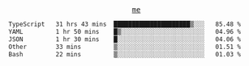 <p align="center">
  <samp>
    <a href="https://yiwwhl.com">me</a>
  </samp>
</p>

<!--START_SECTION:waka-->

```txt
TypeScript   31 hrs 43 mins  █████████████████████▒░░░   85.48 %
YAML         1 hr 50 mins    █▒░░░░░░░░░░░░░░░░░░░░░░░   04.96 %
JSON         1 hr 30 mins    █░░░░░░░░░░░░░░░░░░░░░░░░   04.06 %
Other        33 mins         ▒░░░░░░░░░░░░░░░░░░░░░░░░   01.51 %
Bash         22 mins         ▒░░░░░░░░░░░░░░░░░░░░░░░░   01.03 %
```

<!--END_SECTION:waka-->